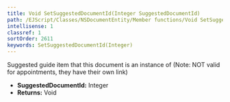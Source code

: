 ```yaml
---
title: Void SetSuggestedDocumentId(Integer SuggestedDocumentId)
path: /EJScript/Classes/NSDocumentEntity/Member functions/Void SetSuggestedDocumentId(Integer p_0)
intellisense: 1
classref: 1
sortOrder: 2611
keywords: SetSuggestedDocumentId(Integer)
---
```



Suggested guide item that this document is an instance of (Note: NOT valid for appointments, they have their own link)



* **SuggestedDocumentId:** Integer
* **Returns:** Void


